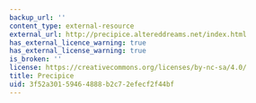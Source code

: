 ```yaml
---
backup_url: ''
content_type: external-resource
external_url: http://precipice.altereddreams.net/index.html
has_external_licence_warning: true
has_external_license_warning: true
is_broken: ''
license: https://creativecommons.org/licenses/by-nc-sa/4.0/
title: Precipice
uid: 3f52a301-5946-4888-b2c7-2efecf2f44bf
---
```

